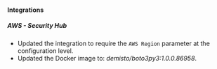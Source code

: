 
#### Integrations

##### AWS - Security Hub

- Updated the integration to require the `AWS Region` parameter at the configuration level.
- Updated the Docker image to: *demisto/boto3py3:1.0.0.86958*.
